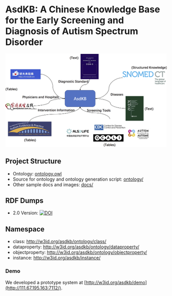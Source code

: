 # AsdKB: A Chinese Knowledge Base for the Early Screening and Diagnosis of Autism Spectrum Disorder

![AsdKB](./docs/asdkb.png)

## Project Structure

- Ontology: [ontology.owl](./ontology/ontology.owl)
- Source for ontology and ontology generation script: [ontology/](./ontology/)
- Other sample docs and images: [docs/](./docs/)

## RDF Dumps

- 2.0 Version: [![DOI](https://zenodo.org/badge/DOI/10.5281/zenodo.6522173.svg)](https://doi.org/10.5281/zenodo.6522173)

## Namespace

- class: <http://w3id.org/asdkb/ontology/class/>
- dataproperty: <http://w3id.org/asdkb/ontology/dataproperty/>
- objectproperty: <http://w3id.org/asdkb/ontology/objectproperty/>
- instance: <http://w3id.org/asdkb/instance/>

### Demo

We developed a prototype system at [http://w3id.org/asdkb/demo](http://111.67.195.163:7112/).
